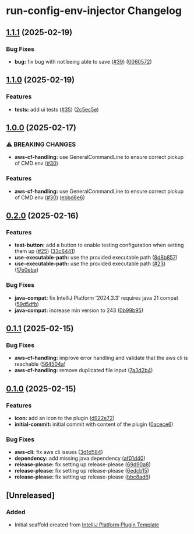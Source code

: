 <!-- Keep a Changelog guide -> https://keepachangelog.com -->

# run-config-env-injector Changelog

## [1.1.1](https://github.com/mpecan/run-config-env-injector/compare/v1.1.0...v1.1.1) (2025-02-19)


### Bug Fixes

* **bug:** fix bug with not being able to save ([#39](https://github.com/mpecan/run-config-env-injector/issues/39)) ([0060572](https://github.com/mpecan/run-config-env-injector/commit/00605720e33dacfa32cdba07904a0e137cf487a2))

## [1.1.0](https://github.com/mpecan/run-config-env-injector/compare/v1.0.0...v1.1.0) (2025-02-19)


### Features

* **tests:** add ui tests ([#35](https://github.com/mpecan/run-config-env-injector/issues/35)) ([2c5ec5e](https://github.com/mpecan/run-config-env-injector/commit/2c5ec5e69cf6a62b64d773e57d0dd35636a62137))

## [1.0.0](https://github.com/mpecan/run-config-env-injector/compare/v0.2.0...v1.0.0) (2025-02-17)


### ⚠ BREAKING CHANGES

* **aws-cf-handling:** use GeneralCommandLine to ensure correct pickup of CMD env ([#30](https://github.com/mpecan/run-config-env-injector/issues/30))

### Features

* **aws-cf-handling:** use GeneralCommandLine to ensure correct pickup of CMD env ([#30](https://github.com/mpecan/run-config-env-injector/issues/30)) ([ebbd8e6](https://github.com/mpecan/run-config-env-injector/commit/ebbd8e63f70d348f62647d085d4b89aa3d85a90d))

## [0.2.0](https://github.com/mpecan/run-config-env-injector/compare/v0.1.1...v0.2.0) (2025-02-16)


### Features

* **test-button:** add a button to enable testing configuration when setting them up ([#25](https://github.com/mpecan/run-config-env-injector/issues/25)) ([33c6441](https://github.com/mpecan/run-config-env-injector/commit/33c6441ed038cf4aa7944dc07c33dc3cf90e8195))
* **use-executable-path:** use the provided executable path ([8d8b857](https://github.com/mpecan/run-config-env-injector/commit/8d8b857a9fb2edc9cf278b916ed88bb424bee11a))
* **use-executable-path:** use the provided executable path ([#23](https://github.com/mpecan/run-config-env-injector/issues/23)) ([17e0eba](https://github.com/mpecan/run-config-env-injector/commit/17e0ebafbbc88af412ebc30a4987123a9f611b93))


### Bug Fixes

* **java-compat:** fix IntelliJ Platform '2024.3.3' requires java 21 compat ([59d5dfb](https://github.com/mpecan/run-config-env-injector/commit/59d5dfba3d223c8b4059f4b65b09d06b2daaca5b))
* **java-compat:** increase min version to 243 ([0b99b95](https://github.com/mpecan/run-config-env-injector/commit/0b99b95966f18f01df501144df674302ccd86d4d))

## [0.1.1](https://github.com/mpecan/run-config-env-injector/compare/v0.1.0...v0.1.1) (2025-02-15)


### Bug Fixes

* **aws-cf-handling:** improve error handling and validate that the aws cli is reachable ([564504a](https://github.com/mpecan/run-config-env-injector/commit/564504ac7493cdce3d877c99cbb2785c08b1d2ed))
* **aws-cf-handling:** remove duplicated file input ([7a3d2b4](https://github.com/mpecan/run-config-env-injector/commit/7a3d2b43f67499ce3b24247277051280b445ee5c))

## [0.1.0](https://github.com/mpecan/run-config-env-injector/compare/v0.0.1...v0.1.0) (2025-02-15)


### Features

* **icon:** add an icon to the plugin ([d922e72](https://github.com/mpecan/run-config-env-injector/commit/d922e725145fdd1b1eb7cca4a4827ee8ad2c2bdf))
* **initial-commit:** initial commit with content of the plugin ([0acece6](https://github.com/mpecan/run-config-env-injector/commit/0acece6e963b64cbf2b1389b4a41c36b0ea7ee8e))


### Bug Fixes

* **aws-cli:** fix aws cli issues ([3d1d584](https://github.com/mpecan/run-config-env-injector/commit/3d1d58492383583127b25fc17f3a21dc4cf805e7))
* **dependency:** add missing java dependency ([af01d40](https://github.com/mpecan/run-config-env-injector/commit/af01d404b723c221603c8b4a2a5f73054852ce5b))
* **release-please:** fix setting up release-please ([69d90a8](https://github.com/mpecan/run-config-env-injector/commit/69d90a881fada5624630a8fd8817c322edae332a))
* **release-please:** fix setting up release-please ([6edcb15](https://github.com/mpecan/run-config-env-injector/commit/6edcb15436bd6c662e07d7209c454a186fc2a56c))
* **release-please:** fix setting up release-please ([bbc8ad6](https://github.com/mpecan/run-config-env-injector/commit/bbc8ad677de5597ddd88700800be0f68ed3e9106))

## [Unreleased]
### Added
- Initial scaffold created from [IntelliJ Platform Plugin Template](https://github.com/JetBrains/intellij-platform-plugin-template)
